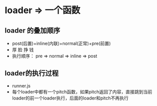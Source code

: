 # loader => 一个函数
## loader 的叠加顺序 
- post(后置)+inline(内联)+normal(正常)+pre(前置)  
- 厚         脸          挣            钱
- 执行顺序： pre => normal => inline => post
## loader的执行过程
- runner.js
- 每个loader中都有一个pitch函数，如果pitch返回了内容，直接跳到当前loader的前一个loader执行，后面的loader和pitch不再执行
